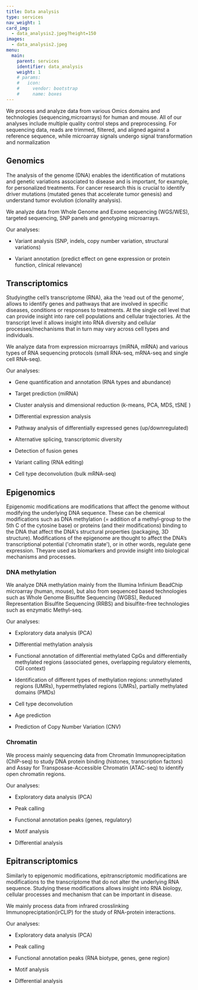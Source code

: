 ```yaml
---
title: Data analysis
type: services
nav_weight: 1
card_img:
  - data_analysis2.jpeg?height=150
images:
  - data_analysis2.jpeg
menu:
  main:
    parent: services
    identifier: data_analysis
    weight: 1
    # params:
    #   icon:
    #     vendor: bootstrap
    #     name: boxes
---
```


We process and analyze data from various Omics domains and technologies (sequencing,microarrays) for human and mouse. All of our analyses include multiple quality control steps and preprocessing. For sequencing data, reads are trimmed, filtered, and aligned against a reference sequence, while microarray signals undergo signal transformation and normalization

## Genomics

The analysis of the genome (DNA) enables the identification of mutations and genetic variations associated to disease and is important, for example, for personalized treatments. For cancer research this is crucial to identify driver mutations (mutated genes that accelerate tumor genesis) and understand tumor evolution (clonality analysis).

We analyze data from Whole Genome and Exome sequencing (WGS/WES), targeted sequencing, SNP panels and genotyping microarrays.

Our analyses:

- Variant analysis (SNP, indels, copy number variation, structural variations)

- Variant annotation (predict effect on gene expression or protein function, clinical relevance)

## Transcriptomics

Studyingthe cell’s transcriptome (RNA), aka the ‘read out of the genome’, allows to identify genes and pathways that are involved in specific diseases, conditions or responses to treatments. At the single cell level that can provide insight into rare cell populations and cellular trajectories. At the transcript level it allows insight into RNA diversity and cellular processes/mechanisms that in turn may vary across cell types and individuals.

We analyze data from expression microarrays (miRNA, mRNA) and various types of RNA sequencing protocols (small RNA-seq, mRNA-seq and single cell RNA-seq).

Our analyses:

- Gene quantification and annotation (RNA types and abundance)

- Target prediction (miRNA)

- Cluster analysis and dimensional reduction (k-means, PCA, MDS, tSNE )

- Differential expression analysis

- Pathway analysis of differentially expressed genes (up/downregulated)

- Alternative splicing, transcriptomic diversity

- Detection of fusion genes

- Variant calling (RNA editing)

- Cell type deconvolution (bulk mRNA-seq)

## Epigenomics

Epigenomic modifications are modifications that affect the genome without modifying the underlying DNA sequence. These can be chemical modifications such as DNA methylation (= addition of a methyl-group to the 5th C of the cytosine base) or proteins (and their modifications) binding to the DNA that affect the DNA's structural properties (packaging, 3D structure). Modifications of the epigenome are thought to affect the DNA’s transcriptional potential ('chromatin state'), or in other words, regulate gene expression. Theyare used as biomarkers and provide insight into biological mechanisms and processes.

### DNA methylation

We analyze DNA methylation mainly from the Illumina Infinium BeadChip microarray (human, mouse), but also from sequenced based technologies such as Whole Genome Bisulfite Sequencing (WGBS), Reduced Representation Bisulfite Sequencing (RRBS) and bisulfite-free technologies such as enzymatic Methyl-seq.

Our analyses:

- Exploratory data analysis (PCA)

- Differential methylation analysis

- Functional annotation of differential methylated CpGs and differentially methylated regions (associated genes, overlapping regulatory elements, CGI context)

- Identification of different types of methylation regions: unmethylated regions (UMRs), hypermethylated regions (UMRs), partially methylated domains (PMDs)

- Cell type deconvolution

- Age prediction

- Prediction of Copy Number Variation (CNV)

### Chromatin

We process mainly sequencing data from Chromatin Immunoprecipitation (ChIP-seq) to study DNA protein binding (histones, transcription factors) and Assay for Transposase-Accessible Chromatin (ATAC-seq) to identify open chromatin regions.

Our analyses:

- Exploratory data analysis (PCA)

- Peak calling

- Functional annotation peaks (genes, regulatory)

- Motif analysis

- Differential analysis

## Epitranscriptomics

Similarly to epigenomic modifications, epitranscriptomic modifications are modifications to the transcriptome that do not alter the underlying RNA sequence. Studying these modifications allows insight into RNA biology, cellular processes and mechanism that can be important in disease.

We mainly process data from infrared crosslinking Immunopreciptation(irCLIP) for the study of RNA-protein interactions.

Our analyses:

- Exploratory data analysis (PCA)

- Peak calling

- Functional annotation peaks (RNA biotype, genes, gene region)

- Motif analysis

- Differential analysis